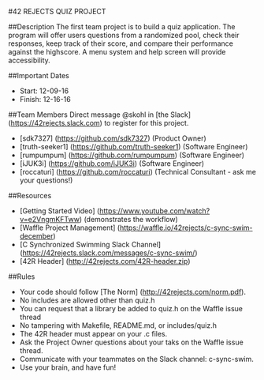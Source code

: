 #42 REJECTS QUIZ PROJECT

##Description
The first team project is to build a quiz application. The program will offer users questions from a randomized pool, check their responses, keep track of their score, and compare their performance against the highscore. A menu system and help screen will provide accessibility.

##Important Dates
* Start: 12-09-16
* Finish: 12-16-16

##Team Members
Direct message @skohl in [the Slack] (https://42rejects.slack.com) to register for this project.
* [sdk7327] (https://github.com/sdk7327) (Product Owner)
* [truth-seeker1] (https://github.com/truth-seeker1) (Software Engineer)
* [rumpumpum] (https://github.com/rumpumpum) (Software Engineer)
* [iJUK3i] (https://github.com/iJUK3i) (Software Engineer)
* [roccaturi] (https://github.com/roccaturi) (Technical Consultant - ask me your questions!)

##Resources
* [Getting Started Video] (https://www.youtube.com/watch?v=e2VngmKFTww) (demonstrates the workflow)
* [Waffle Project Management] (https://waffle.io/42rejects/c-sync-swim-december)
* [C Synchronized Swimming Slack Channel] (https://42rejects.slack.com/messages/c-sync-swim/)
* [42R Header] (http://42rejects.com/42R-header.zip)

##Rules
* Your code should follow [The Norm] (http://42rejects.com/norm.pdf).
* No includes are allowed other than quiz.h
* You can request that a library be added to quiz.h on the Waffle issue thread
* No tampering with Makefile, README.md, or includes/quiz.h
* The 42R header must appear on your .c files.
* Ask the Project Owner questions about your taks on the Waffle issue thread.
* Communicate with your teammates on the Slack channel: c-sync-swim.
* Use your brain, and have fun!
